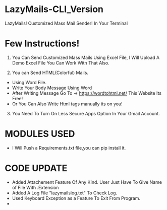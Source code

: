 # LazyMails-CLI_Version
 LazyMails! Customized Mass Mail Sender! In Your Terminal

# Few Instructions!
1. You Can Send Customized Mass Mails Using Excel File, I Will Upload A Demo Excel File You Can Work With That Also.

2. You can Send HTML(Colorful) Mails.
- Using Word File.
- Write Your Body Message Using Word
- After Writing Message Go To -> https://wordtohtml.net/ This Website Its Free!
- Or You Can Also Write Html tags manually its on you!

3. You Need To Turn On Less Secure Apps Option In Your Gmail Account.

# MODULES USED
- I Will Push a Requirements.txt file,you can pip install it.

# CODE UPDATE
- Added Attachement Feature Of Any Kind. User Just Have To Give Name of File With .Extension
- Added A Log File "lazymailslog.txt" To Check Log.
- Used Keyboard Exception as a Feature To Exit From Program.
- 